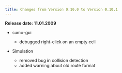 ```yaml
---
title: Changes from Version 0.10.0 to Version 0.10.1
---
```


**Release date: 11.01.2009**

- sumo-gui
  - debugged right-click on an empty cell

- Simulation
  - removed bug in collision detection
  - added warning about old route format